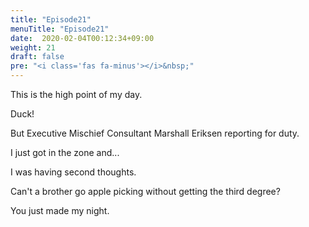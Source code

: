 ```yaml
---
title: "Episode21"
menuTitle: "Episode21"
date:  2020-02-04T00:12:34+09:00
weight: 21
draft: false
pre: "<i class='fas fa-minus'></i>&nbsp;"
---
```


This is the high point of my day.

Duck!

But Executive Mischief Consultant Marshall Eriksen reporting for duty.

I just got in the zone and...

I was having second thoughts.

Can't a brother go apple picking without getting the third degree?

You just made my night.

